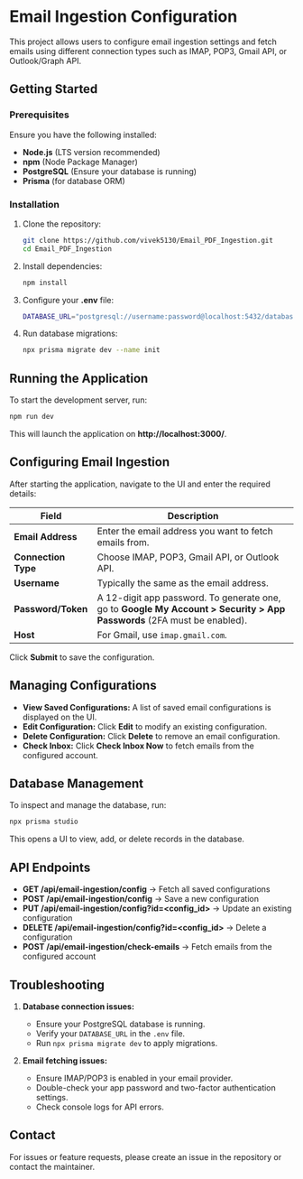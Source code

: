 # Email Ingestion Configuration

This project allows users to configure email ingestion settings and fetch emails using different connection types such as IMAP, POP3, Gmail API, or Outlook/Graph API.

## Getting Started

### Prerequisites
Ensure you have the following installed:
- **Node.js** (LTS version recommended)
- **npm** (Node Package Manager)
- **PostgreSQL** (Ensure your database is running)
- **Prisma** (for database ORM)

### Installation
1. Clone the repository:
   ```sh
   git clone https://github.com/vivek5130/Email_PDF_Ingestion.git
   cd Email_PDF_Ingestion
   ```
2. Install dependencies:
   ```sh
   npm install
   ```
3. Configure your **.env** file:
   ```sh
   DATABASE_URL="postgresql://username:password@localhost:5432/database"
   ```
4. Run database migrations:
   ```sh
   npx prisma migrate dev --name init
   ```

## Running the Application
To start the development server, run:
```sh
npm run dev
```
This will launch the application on **http://localhost:3000/**.

## Configuring Email Ingestion
After starting the application, navigate to the UI and enter the required details:

| Field | Description |
|--------|-------------|
| **Email Address** | Enter the email address you want to fetch emails from. |
| **Connection Type** | Choose IMAP, POP3, Gmail API, or Outlook API. |
| **Username** | Typically the same as the email address. |
| **Password/Token** | A 12-digit app password. To generate one, go to **Google My Account > Security > App Passwords** (2FA must be enabled). |
| **Host** | For Gmail, use `imap.gmail.com`. |

Click **Submit** to save the configuration.

## Managing Configurations
- **View Saved Configurations:** A list of saved email configurations is displayed on the UI.
- **Edit Configuration:** Click **Edit** to modify an existing configuration.
- **Delete Configuration:** Click **Delete** to remove an email configuration.
- **Check Inbox:** Click **Check Inbox Now** to fetch emails from the configured account.

## Database Management
To inspect and manage the database, run:
```sh
npx prisma studio
```
This opens a UI to view, add, or delete records in the database.

## API Endpoints
- **GET /api/email-ingestion/config** → Fetch all saved configurations
- **POST /api/email-ingestion/config** → Save a new configuration
- **PUT /api/email-ingestion/config?id=<config_id>** → Update an existing configuration
- **DELETE /api/email-ingestion/config?id=<config_id>** → Delete a configuration
- **POST /api/email-ingestion/check-emails** → Fetch emails from the configured account

## Troubleshooting
1. **Database connection issues:**
   - Ensure your PostgreSQL database is running.
   - Verify your `DATABASE_URL` in the `.env` file.
   - Run `npx prisma migrate dev` to apply migrations.

2. **Email fetching issues:**
   - Ensure IMAP/POP3 is enabled in your email provider.
   - Double-check your app password and two-factor authentication settings.
   - Check console logs for API errors.



## Contact
For issues or feature requests, please create an issue in the repository or contact the maintainer.

